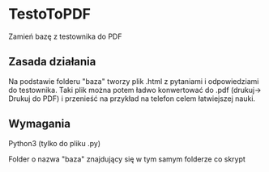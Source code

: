 # TestoToPDF
Zamień bazę z testownika do PDF

## Zasada działania
Na podstawie folderu "baza" tworzy plik .html z pytaniami i odpowiedziami do testownika. Taki plik można potem ładwo konwertować do .pdf (drukuj-> Drukuj do PDF) i przenieść na przykład na telefon celem łatwiejszej nauki.

## Wymagania
Python3 (tylko do pliku .py)

Folder o nazwa "baza" znajdujący się w tym samym folderze co skrypt
